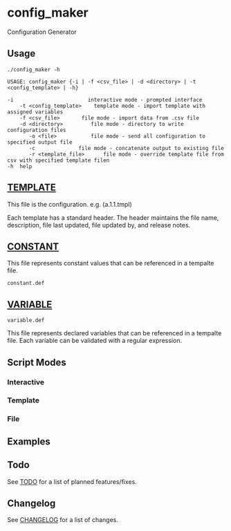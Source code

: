 # config_maker
Configuration Generator

## Usage

    ./config_maker -h
    
    USAGE: config_maker {-i | -f <csv_file> | -d <directory> | -t <config_template> | -h}

	-i			              interactive mode - prompted interface
		-t <config_template>	template mode - import template with assigned variables
		-f <csv_file>		file mode - import data from .csv file
		-d <directory>		   file mode - directory to write configuration files
		   -o <file>		   file mode - send all configuration to specified output file
		   -c			   file mode - concatenate output to existing file
		   -r <template_file>	   file mode - override template file from csv with specified template filen
	-h	help

## [TEMPLATE](a1.1.tmpl)
This file is the configuration.
      e.g. (a.1.1.tmpl)
  
Each template has a standard header.  The header
maintains the file name, description, file last updated,
file updated by, and release notes.


## [CONSTANT](constant.def)
This file represents constant values that can be referenced in a tempalte file.

    constant.def

## [VARIABLE](variable.def)

    variable.def

This file represents declared variables that can be referenced in a tempalte file.  Each variable can be validated with a regular expression.

## Script Modes

### Interactive

### Template

### File
      
## Examples

## Todo
See [TODO](TODO.md) for a list of planned features/fixes.

## Changelog
See [CHANGELOG](CHANGELOG.md) for a list of changes.
